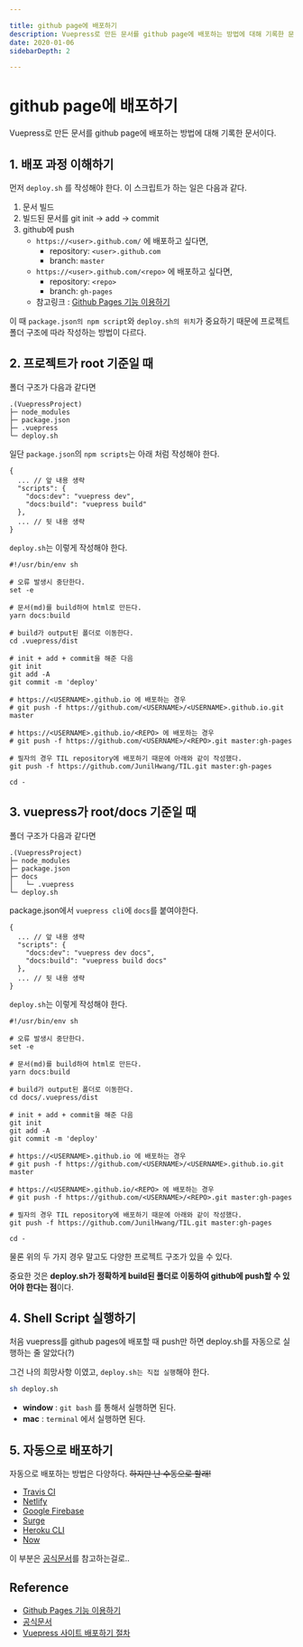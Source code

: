 ```yaml
---

title: github page에 배포하기
description: Vuepress로 만든 문서를 github page에 배포하는 방법에 대해 기록한 문서이다.
date: 2020-01-06
sidebarDepth: 2

---
```


# github page에 배포하기 

Vuepress로 만든 문서를 github page에 배포하는 방법에 대해 기록한 문서이다.

## 1. 배포 과정 이해하기

먼저 `deploy.sh` 를 작성해야 한다. 이 스크립트가 하는 일은 다음과 같다.

1. 문서 빌드
2. 빌드된 문서를 git init -> add -> commit
3. github에 push
    - `https://<user>.github.com/` 에 배포하고 싶다면,
      - repository: `<user>.github.com`
      - branch: `master`
    - `https://<user>.github.com/<repo>` 에 배포하고 싶다면,
      - repository: `<repo>`
      - branch: `gh-pages`
    - 참고링크 : [Github Pages 기능 이용하기](http://dogfeet.github.io/articles/2012/github-pages.html)

이 때 `package.json의 npm script`와 `deploy.sh의 위치`가 중요하기 때문에 프로젝트 폴더 구조에 따라 작성하는 방법이 다르다.

## 2. 프로젝트가 root 기준일 때

폴더 구조가 다음과 같다면

```{4}
.(VuepressProject)
├─ node_modules
├─ package.json
├─ .vuepress
└─ deploy.sh 
```

일단 `package.json`의 `npm scripts`는 아래 처럼 작성해야 한다.

``` json{4,5}
{
  ... // 앞 내용 생략
  "scripts": {
    "docs:dev": "vuepress dev",
    "docs:build": "vuepress build"
  },
  ... // 뒷 내용 생략
}
```

`deploy.sh`는 이렇게 작성해야 한다.

``` sh{10}
#!/usr/bin/env sh

# 오류 발생시 중단한다.
set -e

# 문서(md)를 build하여 html로 만든다. 
yarn docs:build

# build가 output된 폴더로 이동한다. 
cd .vuepress/dist

# init + add + commit을 해준 다음
git init
git add -A
git commit -m 'deploy'

# https://<USERNAME>.github.io 에 배포하는 경우
# git push -f https://github.com/<USERNAME>/<USERNAME>.github.io.git master

# https://<USERNAME>.github.io/<REPO> 에 배포하는 경우
# git push -f https://github.com/<USERNAME>/<REPO>.git master:gh-pages

# 필자의 경우 TIL repository에 배포하기 때문에 아래와 같이 작성했다.
git push -f https://github.com/JunilHwang/TIL.git master:gh-pages

cd -
```  

## 3. vuepress가 root/docs 기준일 때

폴더 구조가 다음과 같다면

```{4,5}
.(VuepressProject)
├─ node_modules
├─ package.json
├─ docs
│   └─ .vuepress
└─ deploy.sh 
```

package.json에서 `vuepress cli`에 `docs`를 붙여야한다.

``` json{4,5}
{
  ... // 앞 내용 생략
  "scripts": {
    "docs:dev": "vuepress dev docs",
    "docs:build": "vuepress build docs"
  },
  ... // 뒷 내용 생략
}
```

`deploy.sh`는 이렇게 작성해야 한다.

``` sh{10}
#!/usr/bin/env sh

# 오류 발생시 중단한다.
set -e

# 문서(md)를 build하여 html로 만든다. 
yarn docs:build

# build가 output된 폴더로 이동한다. 
cd docs/.vuepress/dist

# init + add + commit을 해준 다음
git init
git add -A
git commit -m 'deploy'

# https://<USERNAME>.github.io 에 배포하는 경우
# git push -f https://github.com/<USERNAME>/<USERNAME>.github.io.git master

# https://<USERNAME>.github.io/<REPO> 에 배포하는 경우
# git push -f https://github.com/<USERNAME>/<REPO>.git master:gh-pages

# 필자의 경우 TIL repository에 배포하기 때문에 아래와 같이 작성했다.
git push -f https://github.com/JunilHwang/TIL.git master:gh-pages

cd -
```

물론 위의 두 가지 경우 말고도 다양한 프로젝트 구조가 있을 수 있다.

중요한 것은 **deploy.sh가 정확하게 build된 폴더로 이동하여 github에 push할 수 있어야 한다는 점**이다. 

## 4. Shell Script 실행하기

처음 vuepress를 github pages에 배포할 때 push만 하면 deploy.sh를 자동으로 실행하는 줄 알았다(?)

그건 나의 희망사항 이였고, `deploy.sh는 직접 실행`해야 한다.

``` sh
sh deploy.sh
```

- **window** : `git bash` 를 통해서 실행하면 된다.
- **mac** : `terminal` 에서 실행하면 된다.

## 5. 자동으로 배포하기

자동으로 배포하는 방법은 다양하다. ~~하지만 난 수동으로 할래!~~

- [Travis CI](https://docs.travis-ci.com/user/deployment/pages/)
- [Netlify](https://netlify.com/)
- [Google Firebase](https://www.npmjs.com/package/firebase-tools)
- [Surge](https://www.npmjs.com/package/surge)
- [Heroku CLI](https://devcenter.heroku.com/articles/heroku-cli)
- [Now](https://zeit.co/examples/vuepress/)

이 부분은 [공식문서](https://vuepress.vuejs.org/guide/deploy.html)를 참고하는걸로..

## Reference

- [Github Pages 기능 이용하기](http://dogfeet.github.io/articles/2012/github-pages.html)
- [공식문서](https://vuepress.vuejs.org/guide/deploy.html)
- [Vuepress 사이트 배포하기 절차](https://joshua1988.github.io/vue-camp/vuepress/learning-note.html#%EC%82%AC%EC%9D%B4%ED%8A%B8-%EB%B0%B0%ED%8F%AC-%ED%95%98%EA%B8%B0-%EC%A0%88%EC%B0%A8)
